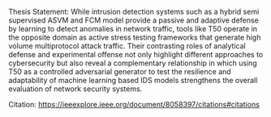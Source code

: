 Thesis Statement:
While intrusion detection systems such as a hybrid semi supervised ASVM and FCM model provide a passive and adaptive defense by learning to detect anomalies in network traffic, tools like T50 operate in the opposite domain as active stress testing frameworks that generate high volume multiprotocol attack traffic. Their contrasting roles of analytical defense and experimental offense not only highlight different approaches to cybersecurity but also reveal a complementary relationship in which using T50 as a controlled adversarial generator to test the resilience and adaptability of machine learning based IDS models strengthens the overall evaluation of network security systems.

Citation: https://ieeexplore.ieee.org/document/8058397/citations#citations
